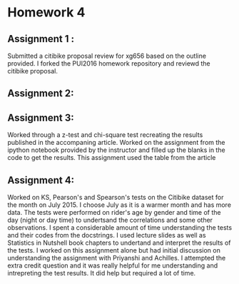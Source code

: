 
# Homework 4
## Assignment 1 :
Submitted a citibike proposal review for xg656 based on the outline provided. 
I forked the PUI2016 homework repository and reviewd the citibike proposal. 

## Assignment 2:

## Assignment 3:
Worked through a z-test and chi-square test recreating the results published in the accompaning article.
Worked on the assignment from the ipython notebook provided by the instructor and filled up the blanks in the code to get the results.
This assignment used the table from the article       

## Assignment 4:
Worked on KS, Pearson's and Spearson's tests on the Citibike dataset for the month on July 2015. I choose July as it is a warmer month and has more data. 
The tests were performed on rider's age by gender and time of the day (night or day time) to undertsand the correlations and some other observations. 
I spent a considerable amount of time understanding the tests and their codes from the docstrings. I used lecture slides as well as Statistics in Nutshell book chapters to undertand and interpret the results of the tests. 
I worked on this assignment alone but had initial discussion on understanding the assignment with Priyanshi and Achilles. 
I attempted the extra credit question and it was really helpful for me understanding and intrepreting the test results. It did help but required a lot of time.
